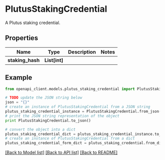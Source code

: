 # PlutusStakingCredential

A Plutus staking credential.

## Properties
Name | Type | Description | Notes
------------ | ------------- | ------------- | -------------
**staking_hash** | **List[int]** |  | 

## Example

```python
from openapi_client.models.plutus_staking_credential import PlutusStakingCredential

# TODO update the JSON string below
json = "{}"
# create an instance of PlutusStakingCredential from a JSON string
plutus_staking_credential_instance = PlutusStakingCredential.from_json(json)
# print the JSON string representation of the object
print PlutusStakingCredential.to_json()

# convert the object into a dict
plutus_staking_credential_dict = plutus_staking_credential_instance.to_dict()
# create an instance of PlutusStakingCredential from a dict
plutus_staking_credential_form_dict = plutus_staking_credential.from_dict(plutus_staking_credential_dict)
```
[[Back to Model list]](../README.md#documentation-for-models) [[Back to API list]](../README.md#documentation-for-api-endpoints) [[Back to README]](../README.md)


